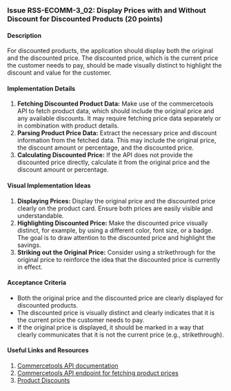 ### Issue RSS-ECOMM-3_02: Display Prices with and Without Discount for Discounted Products (20 points)

#### Description

For discounted products, the application should display both the original and the discounted price. The discounted price, which is the current price the customer needs to pay, should be made visually distinct to highlight the discount and value for the customer.

#### Implementation Details

1. **Fetching Discounted Product Data:** Make use of the commercetools API to fetch product data, which should include the original price and any available discounts. It may require fetching price data separately or in combination with product details.
2. **Parsing Product Price Data:** Extract the necessary price and discount information from the fetched data. This may include the original price, the discount amount or percentage, and the discounted price.
3. **Calculating Discounted Price:** If the API does not provide the discounted price directly, calculate it from the original price and the discount amount or percentage.

#### Visual Implementation Ideas

1. **Displaying Prices:** Display the original price and the discounted price clearly on the product card. Ensure both prices are easily visible and understandable.
2. **Highlighting Discounted Price:** Make the discounted price visually distinct, for example, by using a different color, font size, or a badge. The goal is to draw attention to the discounted price and highlight the savings.
3. **Striking out the Original Price:** Consider using a strikethrough for the original price to reinforce the idea that the discounted price is currently in effect.

#### Acceptance Criteria

- Both the original price and the discounted price are clearly displayed for discounted products.
- The discounted price is visually distinct and clearly indicates that it is the current price the customer needs to pay.
- If the original price is displayed, it should be marked in a way that clearly communicates that it is not the current price (e.g., strikethrough).

#### Useful Links and Resources

1. [Commercetools API documentation](https://docs.commercetools.com/api)
2. [Commercetools API endpoint for fetching product prices](https://docs.commercetools.com/api/projects/products#productvariantdraft)
3. [Product Discounts](https://docs.commercetools.com/api/projects/productDiscounts)
